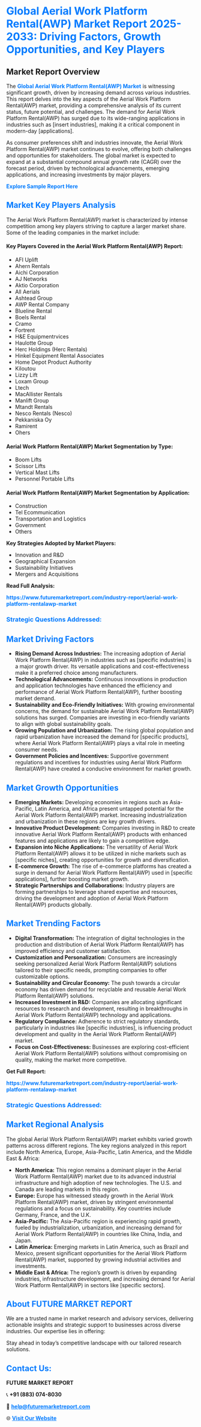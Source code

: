 <h1 style="color: #007BFF;">Global Aerial Work Platform Rental(AWP) Market Report 2025-2033: Driving Factors, Growth Opportunities, and Key Players</h1>

<section id="overview">
<h2>Market Report Overview</h2>
<p>The <a href="https://www.futuremarketreport.com/industry-report/aerial-work-platform-rentalawp-market" style="color: #007BFF; text-decoration: none;"><strong>Global Aerial Work Platform Rental(AWP) Market</strong></a> is witnessing significant growth, driven by increasing demand across various industries. This report delves into the key aspects of the Aerial Work Platform Rental(AWP) market, providing a comprehensive analysis of its current status, future potential, and challenges. The demand for Aerial Work Platform Rental(AWP) has surged due to its wide-ranging applications in industries such as [insert industries], making it a critical component in modern-day [applications].</p>
<p>As consumer preferences shift and industries innovate, the Aerial Work Platform Rental(AWP) market continues to evolve, offering both challenges and opportunities for stakeholders. The global market is expected to expand at a substantial compound annual growth rate (CAGR) over the forecast period, driven by technological advancements, emerging applications, and increasing investments by major players.</p>
</section>

<section id="overview">
<p><a href="https://www.futuremarketreport.com/request-sample/reportId=60693" style="color: #007BFF; text-decoration: none;"><strong>Explore Sample Report Here</strong></a></p>
</section>

<section id="key-players">
<h2 style="color: #007BFF;">Market Key Players Analysis</h2>
<p>The Aerial Work Platform Rental(AWP) market is characterized by intense competition among key players striving to capture a larger market share. Some of the leading companies in the market include:</p>
<h4>Key Players Covered in the Aerial Work Platform Rental(AWP) Report:</h4>
<ul><li>AFI Uplift</li><li>Ahern Rentals</li><li>Aichi Corporation</li><li>AJ Networks</li><li>Aktio Corporation</li><li>All Aerials</li><li>Ashtead Group</li><li>AWP Rental Company</li><li>Blueline Rental</li><li>Boels Rental</li><li>Cramo</li><li>Fortrent</li><li>H&amp;E Equipmentrvices</li><li>Haulotte Group</li><li>Herc Holdings (Herc Rentals)</li><li>Hinkel Equipment Rental Associates</li><li>Home Depot Product Authority</li><li>Kiloutou</li><li>Lizzy Lift</li><li>Loxam Group</li><li>Ltech</li><li>MacAllister Rentals</li><li>Manlift Group</li><li>Mtandt Rentals</li><li>Nesco Rentals (Nesco)</li><li>Pekkaniska Oy</li><li>Ramirent</li><li>Ohers</li></ul>
<h4>Aerial Work Platform Rental(AWP) Market Segmentation by Type:</h4>
<ul><li>Boom Lifts</li><li>Scissor Lifts</li><li>Vertical Mast Lifts</li><li>Personnel Portable Lifts</li></ul>

<h4>Aerial Work Platform Rental(AWP) Market Segmentation by Application:</h4>
<ul><li>Construction</li><li>Tel Ecommunication</li><li>Transportation and Logistics</li><li>Government</li><li>Others</li></ul>
<p><strong>Key Strategies Adopted by Market Players:</strong></p>
<ul>
<li>Innovation and R&D</li>
<li>Geographical Expansion</li>
<li>Sustainability Initiatives</li>
<li>Mergers and Acquisitions</li>
</ul>
</section>

<section>
<p><strong>Read Full Analysis: </strong></p><a href="https://www.futuremarketreport.com/industry-report/aerial-work-platform-rentalawp-market" style="color: #007BFF; text-decoration: none;"><strong>https://www.futuremarketreport.com/industry-report/aerial-work-platform-rentalawp-market</strong></a>
<h3 style="color: #007BFF;">Strategic Questions Addressed:</h3>
</section>

<section id="driving-factors">
<h2 style="color: #007BFF;">Market Driving Factors</h2>
<ul>
<li><strong>Rising Demand Across Industries:</strong> The increasing adoption of Aerial Work Platform Rental(AWP) in industries such as [specific industries] is a major growth driver. Its versatile applications and cost-effectiveness make it a preferred choice among manufacturers.</li>
<li><strong>Technological Advancements:</strong> Continuous innovations in production and application technologies have enhanced the efficiency and performance of Aerial Work Platform Rental(AWP), further boosting market demand.</li>
<li><strong>Sustainability and Eco-Friendly Initiatives:</strong> With growing environmental concerns, the demand for sustainable Aerial Work Platform Rental(AWP) solutions has surged. Companies are investing in eco-friendly variants to align with global sustainability goals.</li>
<li><strong>Growing Population and Urbanization:</strong> The rising global population and rapid urbanization have increased the demand for [specific products], where Aerial Work Platform Rental(AWP) plays a vital role in meeting consumer needs.</li>
<li><strong>Government Policies and Incentives:</strong> Supportive government regulations and incentives for industries using Aerial Work Platform Rental(AWP) have created a conducive environment for market growth.</li>
</ul>
</section>

<section id="growth-opportunities">
<h2 style="color: #007BFF;">Market Growth Opportunities</h2>
<ul>
<li><strong>Emerging Markets:</strong> Developing economies in regions such as Asia-Pacific, Latin America, and Africa present untapped potential for the Aerial Work Platform Rental(AWP) market. Increasing industrialization and urbanization in these regions are key growth drivers.</li>
<li><strong>Innovative Product Development:</strong> Companies investing in R&D to create innovative Aerial Work Platform Rental(AWP) products with enhanced features and applications are likely to gain a competitive edge.</li>
<li><strong>Expansion into Niche Applications:</strong> The versatility of Aerial Work Platform Rental(AWP) allows it to be utilized in niche markets such as [specific niches], creating opportunities for growth and diversification.</li>
<li><strong>E-commerce Growth:</strong> The rise of e-commerce platforms has created a surge in demand for Aerial Work Platform Rental(AWP) used in [specific applications], further boosting market growth.</li>
<li><strong>Strategic Partnerships and Collaborations:</strong> Industry players are forming partnerships to leverage shared expertise and resources, driving the development and adoption of Aerial Work Platform Rental(AWP) products globally.</li>
</ul>
</section>

<section id="trending-factors">
<h2 style="color: #007BFF;">Market Trending Factors</h2>
<ul>
<li><strong>Digital Transformation:</strong> The integration of digital technologies in the production and distribution of Aerial Work Platform Rental(AWP) has improved efficiency and customer satisfaction.</li>
<li><strong>Customization and Personalization:</strong> Consumers are increasingly seeking personalized Aerial Work Platform Rental(AWP) solutions tailored to their specific needs, prompting companies to offer customizable options.</li>
<li><strong>Sustainability and Circular Economy:</strong> The push towards a circular economy has driven demand for recyclable and reusable Aerial Work Platform Rental(AWP) solutions.</li>
<li><strong>Increased Investment in R&D:</strong> Companies are allocating significant resources to research and development, resulting in breakthroughs in Aerial Work Platform Rental(AWP) technology and applications.</li>
<li><strong>Regulatory Compliance:</strong> Adherence to strict regulatory standards, particularly in industries like [specific industries], is influencing product development and quality in the Aerial Work Platform Rental(AWP) market.</li>
<li><strong>Focus on Cost-Effectiveness:</strong> Businesses are exploring cost-efficient Aerial Work Platform Rental(AWP) solutions without compromising on quality, making the market more competitive.</li>
</ul>
</section>

<section>
<p><strong>Get Full Report: </strong></p><a href="https://www.futuremarketreport.com/industry-report/aerial-work-platform-rentalawp-market" style="color: #007BFF; text-decoration: none;"><strong>https://www.futuremarketreport.com/industry-report/aerial-work-platform-rentalawp-market</strong></a>
<h3 style="color: #007BFF;">Strategic Questions Addressed:</h3>
</section>


<section id="regional-analysis">
<h2 style="color: #007BFF;">Market Regional Analysis</h2>
<p>The global Aerial Work Platform Rental(AWP) market exhibits varied growth patterns across different regions. The key regions analyzed in this report include North America, Europe, Asia-Pacific, Latin America, and the Middle East & Africa:</p>
<ul>
<li><strong>North America:</strong> This region remains a dominant player in the Aerial Work Platform Rental(AWP) market due to its advanced industrial infrastructure and high adoption of new technologies. The U.S. and Canada are leading markets in this region.</li>
<li><strong>Europe:</strong> Europe has witnessed steady growth in the Aerial Work Platform Rental(AWP) market, driven by stringent environmental regulations and a focus on sustainability. Key countries include Germany, France, and the U.K.</li>
<li><strong>Asia-Pacific:</strong> The Asia-Pacific region is experiencing rapid growth, fueled by industrialization, urbanization, and increasing demand for Aerial Work Platform Rental(AWP) in countries like China, India, and Japan.</li>
<li><strong>Latin America:</strong> Emerging markets in Latin America, such as Brazil and Mexico, present significant opportunities for the Aerial Work Platform Rental(AWP) market, supported by growing industrial activities and investments.</li>
<li><strong>Middle East & Africa:</strong> The region’s growth is driven by expanding industries, infrastructure development, and increasing demand for Aerial Work Platform Rental(AWP) in sectors like [specific sectors].</li>
</ul>
</section>

<footer>
<h2 style="color: #007BFF;">About FUTURE MARKET REPORT</h2>
<p>We are a trusted name in market research and advisory services, delivering actionable insights and strategic support to businesses across diverse industries. Our expertise lies in offering:</p>

<p>Stay ahead in today’s competitive landscape with our tailored research solutions.</p>

<h2 style="color: #007BFF;">Contact Us:</h2>
<p><strong>FUTURE MARKET REPORT</strong></p>
<p>📞 <strong>+91 (883) 074-8030</strong></p>
<p>📧 <strong><a href="mailto:help@futuremarketreport.com" style="color: #007BFF;">help@futuremarketreport.com</a></strong></p>
<p>🌐 <strong><a href="https://www.futuremarketreport.com/" style="color: #007BFF;">Visit Our Website</a></strong></p>
</footer>